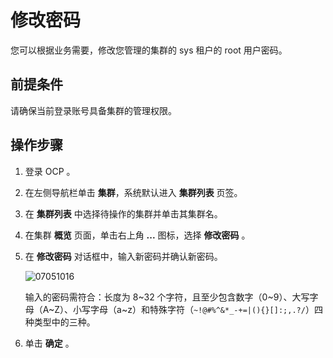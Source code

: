 修改密码
=========================

您可以根据业务需要，修改您管理的集群的 sys 租户的 root 用户密码。

前提条件
-------------------------

请确保当前登录账号具备集群的管理权限。

操作步骤
-------------------------

1. 登录 OCP 。

2. 在左侧导航栏单击 **集群**，系统默认进入 **集群列表** 页签。

3. 在 **集群列表** 中选择待操作的集群并单击其集群名。

4. 在集群 **概览** 页面，单击右上角 **...** 图标，选择 **修改密码** 。

5. 在 **修改密码** 对话框中，输入新密码并确认新密码。

   ![07051016](https://obbusiness-private.oss-cn-shanghai.aliyuncs.com/doc/img/ocp/403-cn/%E4%BF%AE%E6%94%B9%E9%9B%86%E7%BE%A4%E5%AF%86%E7%A0%81.png)

   输入的密码需符合：长度为 8\~32 个字符，且至少包含数字（0\~9）、大写字母（A\~Z）、小写字母（a\~z）和特殊字符（<code>~!@#%^&*_-+=\|(){}[]:;,.?/</code>）四种类型中的三种。

6. 单击 **确定** 。
